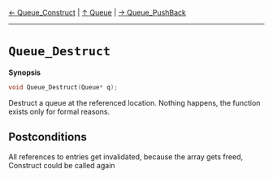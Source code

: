 [&#8592; Queue_Construct](HTL_queue.t.h--queue--queue_construct.md) | [&#8593; Queue](HTL_queue.t.h--queue.md) | [&#8594; Queue_PushBack](HTL_queue.t.h--queue--queue_pushback.md)
***

# `Queue_Destruct`
**Synopsis**

```cpp
void Queue_Destruct(Queue* q);
```

Destruct a queue at the referenced location.
Nothing happens, the function exists only for formal reasons.


## Postconditions


All references to entries get invalidated, because
the array gets freed, Construct could be called
again




